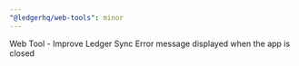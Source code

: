 ```yaml
---
"@ledgerhq/web-tools": minor
---
```


Web Tool - Improve Ledger Sync Error message displayed when the app is closed
